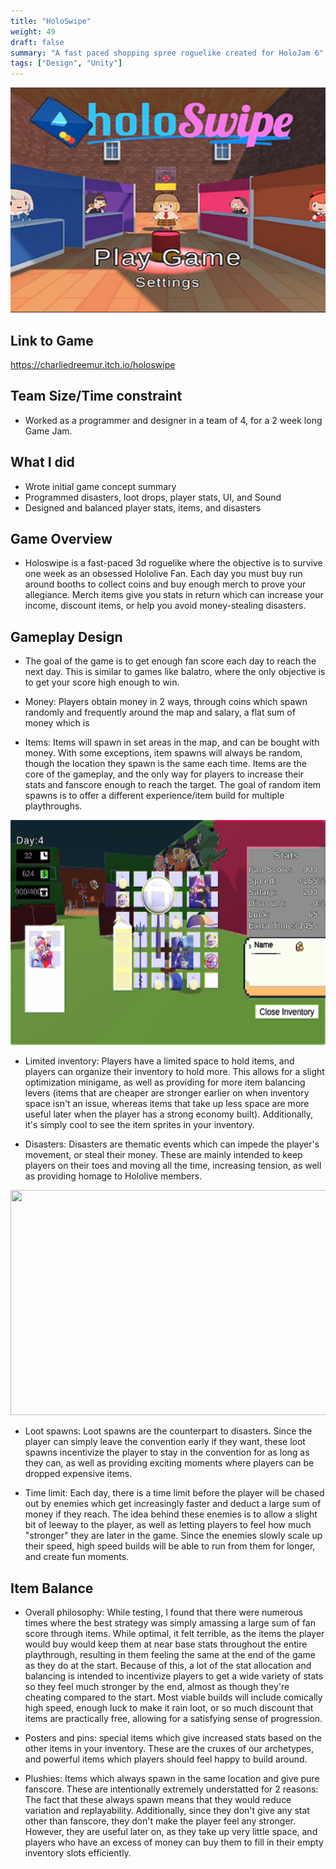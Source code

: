 ```yaml
---
title: "HoloSwipe"
weight: 49
draft: false
summary: "A fast paced shopping spree roguelike created for HoloJam 6"
tags: ["Design", "Unity"]
---
```

<p><img src="featured.png" width="640" height = "360"></p>

## Link to Game

https://charliedreemur.itch.io/holoswipe

## Team Size/Time constraint
- Worked as a programmer and designer in a team of 4, for a 2 week long Game Jam.

## What I did
- Wrote initial game concept summary
- Programmed disasters, loot drops, player stats, UI, and Sound
- Designed and balanced player stats, items, and disasters

## Game Overview
- Holoswipe is a fast-paced 3d roguelike where the objective is to survive one week as an obsessed Hololive Fan. Each day you must buy run around booths to collect coins and buy enough merch to prove your allegiance. Merch items give you stats in return which can increase your income, discount items, or help you avoid money-stealing disasters. 

## Gameplay Design
- The goal of the game is to get enough fan score each day to reach the next day. This is similar to games like balatro, where the only objective is to get your score high enough to win.

- Money: Players obtain money in 2 ways, through coins which spawn randomly and frequently around the map and salary, a flat sum of money which is 

- Items: Items will spawn in set areas in the map, and can be bought with money. With some exceptions, item spawns will always be random, though the location they spawn is the same each time. Items are the core of the gameplay, and the only way for players to increase their stats and fanscore enough to reach the target. The goal of random item spawns is to offer a different experience/item build for multiple playthroughs.

<p><img src="inv.gif" width="640" height = "360"></p>

- Limited inventory: Players have a limited space to hold items, and players can organize their inventory to hold more. This allows for a slight optimization minigame, as well as providing for more item balancing levers (items that are cheaper are stronger earlier on when inventory space isn't an issue, whereas items that take up less space are more useful later when the player has a strong economy built). Additionally, it's simply cool to see the item sprites in your inventory. 

- Disasters: Disasters are thematic events which can impede the player's movement, or steal their money. These are mainly intended to keep players on their toes and moving all the time, increasing tension, as well as providing homage to Hololive members.

<p><img src="pickups.gif" width="640" height = "360"></p>

- Loot spawns: Loot spawns are the counterpart to disasters. Since the player can simply leave the convention early if they want, these loot spawns incentivize the player to stay in the convention for as long as they can, as well as providing exciting moments where players can be dropped expensive items.

- Time limit: Each day, there is a time limit before the player will be chased out by enemies which get increasingly faster and deduct a large sum of money if they reach. The idea behind these enemies is to allow a slight bit of leeway to the player, as well as letting players to feel how much "stronger" they are later in the game. Since the enemies slowly scale up their speed, high speed builds will be able to run from them for longer, and create fun moments.


## Item Balance
- Overall philosophy: While testing, I found that there were numerous times where the best strategy was simply amassing a large sum of fan score through items. While optimal, it felt terrible, as the items the player would buy would keep them at near base stats throughout the entire playthrough, resulting in them feeling the same at the end of the game as they do at the start. Because of this, a lot of the stat allocation and balancing is intended to incentivize players to get a wide variety of stats so they feel much stronger by the end, almost as though they're cheating compared to the start. Most viable builds will include comically high speed, enough luck to make it rain loot, or so much discount that items are practically free, allowing for a satisfying sense of progression.

- Posters and pins: special items which give increased stats based on the other items in your inventory. These are the cruxes of our archetypes, and powerful items which players should feel happy to build around.

- Plushies: Items which always spawn in the same location and give pure fanscore. These are intentionally extremely understatted for 2 reasons: The fact that these always spawn means that they would reduce variation and replayability. Additionally, since they don't give any stat other than fanscore, they don't make the player feel any stronger. However, they are useful later on, as they take up very little space, and players who have an excess of money can buy them to fill in their empty inventory slots efficiently.


